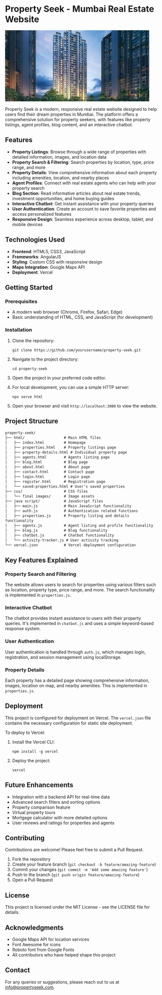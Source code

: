# Property Seek - Mumbai Real Estate Website

![Property Seek Logo](html/random.svg?height=100&width=100)

Property Seek is a modern, responsive real estate website designed to help users find their dream properties in Mumbai. The platform offers a comprehensive solution for property seekers, with features like property listings, agent profiles, blog content, and an interactive chatbot.

## Features

- **Property Listings**: Browse through a wide range of properties with detailed information, images, and location data
- **Property Search & Filtering**: Search properties by location, type, price range, and more
- **Property Details**: View comprehensive information about each property including amenities, location, and nearby places
- **Agent Profiles**: Connect with real estate agents who can help with your property search
- **Blog Section**: Read informative articles about real estate trends, investment opportunities, and home buying guides
- **Interactive Chatbot**: Get instant assistance with your property queries
- **User Authentication**: Create an account to save favorite properties and access personalized features
- **Responsive Design**: Seamless experience across desktop, tablet, and mobile devices

## Technologies Used

- **Frontend**: HTML5, CSS3, JavaScript
- **Frameworks**: AngularJS
- **Styling**: Custom CSS with responsive design
- **Maps Integration**: Google Maps API
- **Deployment**: Vercel

## Getting Started

### Prerequisites

- A modern web browser (Chrome, Firefox, Safari, Edge)
- Basic understanding of HTML, CSS, and JavaScript (for development)

### Installation

1. Clone the repository:
   ```
   git clone https://github.com/yourusername/property-seek.git
   ```

2. Navigate to the project directory:
   ```
   cd property-seek
   ```

3. Open the project in your preferred code editor.

4. For local development, you can use a simple HTTP server:
   ```
   npx serve html
   ```

5. Open your browser and visit `http://localhost:3000` to view the website.

## Project Structure

```
property-seek/
├── html/                  # Main HTML files
│   ├── index.html         # Homepage
│   ├── properties.html    # Property listings page
│   ├── property-details.html # Individual property page
│   ├── agents.html        # Agents listing page
│   ├── blog.html          # Blog page
│   ├── about.html         # About page
│   ├── contact.html       # Contact page
│   ├── login.html         # Login page
│   ├── register.html      # Registration page
│   └── saved-properties.html # User's saved properties
├── css/                   # CSS files
│   └── final images/      # Image assets
├── java script/           # JavaScript files
│   ├── main.js            # Main JavaScript functionality
│   ├── auth.js            # Authentication related functions
│   ├── properties.js      # Property listing and details functionality
│   ├── agents.js          # Agent listing and profile functionality
│   ├── blog.js            # Blog functionality
│   ├── chatbot.js         # Chatbot functionality
│   └── activity-tracker.js # User activity tracking
└── vercel.json            # Vercel deployment configuration
```

## Key Features Explained

### Property Search and Filtering

The website allows users to search for properties using various filters such as location, property type, price range, and more. The search functionality is implemented in `properties.js`.

### Interactive Chatbot

The chatbot provides instant assistance to users with their property queries. It's implemented in `chatbot.js` and uses a simple keyword-based response system.

### User Authentication

User authentication is handled through `auth.js`, which manages login, registration, and session management using localStorage.

### Property Details

Each property has a detailed page showing comprehensive information, images, location on map, and nearby amenities. This is implemented in `properties.js`.

## Deployment

This project is configured for deployment on Vercel. The `vercel.json` file contains the necessary configuration for static site deployment.

To deploy to Vercel:

1. Install the Vercel CLI:
   ```
   npm install -g vercel
   ```

2. Deploy the project:
   ```
   vercel
   ```

## Future Enhancements

- Integration with a backend API for real-time data
- Advanced search filters and sorting options
- Property comparison feature
- Virtual property tours
- Mortgage calculator with more detailed options
- User reviews and ratings for properties and agents

## Contributing

Contributions are welcome! Please feel free to submit a Pull Request.

1. Fork the repository
2. Create your feature branch (`git checkout -b feature/amazing-feature`)
3. Commit your changes (`git commit -m 'Add some amazing feature'`)
4. Push to the branch (`git push origin feature/amazing-feature`)
5. Open a Pull Request

## License

This project is licensed under the MIT License - see the LICENSE file for details.

## Acknowledgments

- Google Maps API for location services
- Font Awesome for icons
- Roboto font from Google Fonts
- All contributors who have helped shape this project

## Contact

For any queries or suggestions, please reach out to us at info@propertyseek.com. 